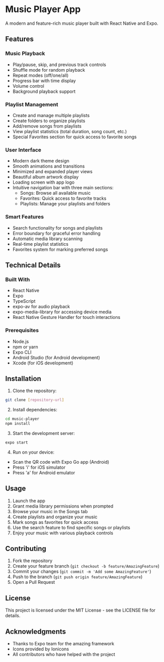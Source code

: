 # Music Player App

A modern and feature-rich music player built with React Native and Expo.

## Features

### Music Playback
- Play/pause, skip, and previous track controls
- Shuffle mode for random playback
- Repeat modes (off/one/all)
- Progress bar with time display
- Volume control
- Background playback support

### Playlist Management
- Create and manage multiple playlists
- Create folders to organize playlists
- Add/remove songs from playlists
- View playlist statistics (total duration, song count, etc.)
- Special Favorites section for quick access to favorite songs

### User Interface
- Modern dark theme design
- Smooth animations and transitions
- Minimized and expanded player views
- Beautiful album artwork display
- Loading screen with app logo
- Intuitive navigation bar with three main sections:
  - Songs: Browse all available music
  - Favorites: Quick access to favorite tracks
  - Playlists: Manage your playlists and folders

### Smart Features
- Search functionality for songs and playlists
- Error boundary for graceful error handling
- Automatic media library scanning
- Real-time playlist statistics
- Favorites system for marking preferred songs

## Technical Details

### Built With
- React Native
- Expo
- TypeScript
- expo-av for audio playback
- expo-media-library for accessing device media
- React Native Gesture Handler for touch interactions

### Prerequisites
- Node.js
- npm or yarn
- Expo CLI
- Android Studio (for Android development)
- Xcode (for iOS development)

## Installation

1. Clone the repository:
```bash
git clone [repository-url]
```

2. Install dependencies:
```bash
cd music-player
npm install
```

3. Start the development server:
```bash
expo start
```

4. Run on your device:
- Scan the QR code with Expo Go app (Android)
- Press 'i' for iOS simulator
- Press 'a' for Android emulator

## Usage

1. Launch the app
2. Grant media library permissions when prompted
3. Browse your music in the Songs tab
4. Create playlists and organize your music
5. Mark songs as favorites for quick access
6. Use the search feature to find specific songs or playlists
7. Enjoy your music with various playback controls

## Contributing

1. Fork the repository
2. Create your feature branch (`git checkout -b feature/AmazingFeature`)
3. Commit your changes (`git commit -m 'Add some AmazingFeature'`)
4. Push to the branch (`git push origin feature/AmazingFeature`)
5. Open a Pull Request

## License

This project is licensed under the MIT License - see the LICENSE file for details.

## Acknowledgments

- Thanks to Expo team for the amazing framework
- Icons provided by Ionicons
- All contributors who have helped with the project
